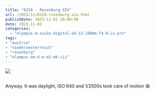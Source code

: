 ```yaml
---
title: "6220 - Rosenburg XIV"
url: /2023/11/6220-rosenburg-xiv.html
publishDate: 2023-11-01 18:00:00
date: 2023-11-01
categories:
  - "olympus-m-zuiko-digital-ed-12-100mm-f4-0-is-pro"
tags:
- "austria"
- "niederoesterreich"
- "rosenburg"
- "olympus-om-d-e-m1-mk-iii"
---
```

<div class="container">
<div class="center"><a target="_blank" href="https://d25zfm9zpd7gm5.cloudfront.net/1200x1200/2020/20200601_102702-ORF_DxO_DeepPRIME_lr.jpg"><img class="webfeedsFeaturedVisual" src="https://d25zfm9zpd7gm5.cloudfront.net/0600x0600/2020/20200601_102702-ORF_DxO_DeepPRIME_lr.jpg" /></a></div>
</div>
<br />

Anyway. It was daylight, ISO 640 and 1/2500s took care of motion :smile:
